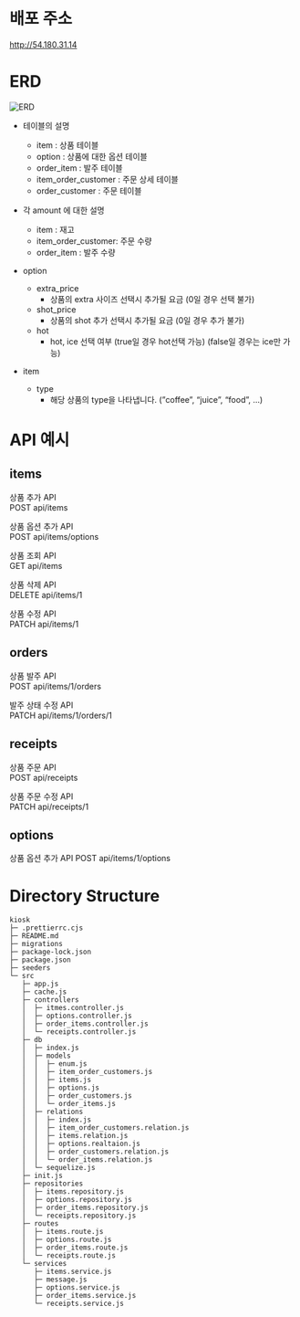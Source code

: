 # 배포 주소
http://54.180.31.14

# ERD

![ERD](https://github.com/verdantjuly/kiosk/assets/131671804/de6d6d2d-bfc1-4983-9770-9f624f42c6cb)

- 테이블의 설명

  - item : 상품 테이블
  - option : 상품에 대한 옵션 테이블
  - order_item : 발주 테이블
  - item_order_customer : 주문 상세 테이블
  - order_customer : 주문 테이블

- 각 amount 에 대한 설명
  - item : 재고
  - item_order_customer: 주문 수량
  - order_item : 발주 수량
- option
  - extra_price
    - 상품의 extra 사이즈 선택시 추가될 요금 (0일 경우 선택 불가)
  - shot_price
    - 상품의 shot 추가 선택시 추가될 요금 (0일 경우 추가 불가)
  - hot
    - hot, ice 선택 여부 (true일 경우 hot선택 가능) (false일 경우는 ice만 가능)
- item
  - type
    - 해당 상품의 type을 나타냅니다. (”coffee”, “juice”, “food”, …)

# API 예시

## items

상품 추가 API  
POST api/items

상품 옵션 추가 API  
POST api/items/options

상품 조회 API  
GET api/items

상품 삭제 API  
DELETE api/items/1

상품 수정 API  
PATCH api/items/1

## orders

상품 발주 API  
POST api/items/1/orders

발주 상태 수정 API  
PATCH api/items/1/orders/1

## receipts

상품 주문 API  
POST api/receipts

상품 주문 수정 API  
PATCH api/receipts/1

## options

상품 옵션 추가 API
POST api/items/1/options

# Directory Structure

```
kiosk
├─ .prettierrc.cjs
├─ README.md
├─ migrations
├─ package-lock.json
├─ package.json
├─ seeders
└─ src
   ├─ app.js
   ├─ cache.js
   ├─ controllers
   │  ├─ itmes.controller.js
   │  ├─ options.controller.js
   │  ├─ order_items.controller.js
   │  └─ receipts.controller.js
   ├─ db
   │  ├─ index.js
   │  ├─ models
   │  │  ├─ enum.js
   │  │  ├─ item_order_customers.js
   │  │  ├─ items.js
   │  │  ├─ options.js
   │  │  ├─ order_customers.js
   │  │  └─ order_items.js
   │  ├─ relations
   │  │  ├─ index.js
   │  │  ├─ item_order_customers.relation.js
   │  │  ├─ items.relation.js
   │  │  ├─ options.realtaion.js
   │  │  ├─ order_customers.relation.js
   │  │  └─ order_items.relation.js
   │  └─ sequelize.js
   ├─ init.js
   ├─ repositories
   │  ├─ items.repository.js
   │  ├─ options.repository.js
   │  ├─ order_items.repository.js
   │  └─ receipts.repository.js
   ├─ routes
   │  ├─ items.route.js
   │  ├─ options.route.js
   │  ├─ order_items.route.js
   │  └─ receipts.route.js
   └─ services
      ├─ items.service.js
      ├─ message.js
      ├─ options.service.js
      ├─ order_items.service.js
      └─ receipts.service.js

```
